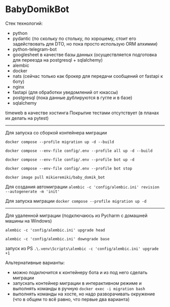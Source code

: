 # BabyDomikBot
Стек технологий:
- python
- pydantic (по скольку по стольку, по хорошему, стоит его задействовать для DTO, но пока просто использую ORM алхимии)
- python-telegram-bot
- googlesheet в качестве базы данных (осуществляется подготовка для переезда на postgresql + sqlalchemy)
- alembic
- docker
- nats (сейчас только как брокер для передачи сообщений от fastapi к боту)
- nginx
- fastapi (для обработки уведомлений от юкассы)
- postgresql (пока данные дублируются в гугле и в базе)
- sqlalchemy

timeweb в качестве хостинга
Покрытие тестами отсутствует (в планах их делать на pytest)

---
Для запуска со сборкой контейнера миграции

`docker compose --profile migration up -d --build`

`docker compose --env-file config/.env --profile all up -d --build`

`docker compose --env-file config/.env --profile bot up -d`

`docker compose --env-file config/.env --profile bot stop`

`docker image pull mikieremiki/baby_domik_bot`

Для создания автомиграции
`alembic -c 'config/alembic.ini' revision 
--autogenerate -m 'init'`

Для запуска миграции
`docker compose --profile migration up -d`

---
Для удаленной миграции (подключаюсь из Pycharm с домашней машины на Windows)

`alembic -c 'config/alembic.ini' upgrade head`

`alembic -c 'config/alembic.ini' downgrade base`

запуск из PS
`.\.venv\Scripts\alembic -c 'config/alembic.ini' upgrade +1`

Альтернативные варианты:
- можно подключится к контейнеру бота и из под него 
сделать миграции
- запускать контейнер миграции в интерактивном режиме и выполнять команды в 
  ручную
`docker exec -i migration bash`
- выполнять команды на хосте, но надо разворачивать окружение (что в общем то 
  всё равно, что первые два варианта)
